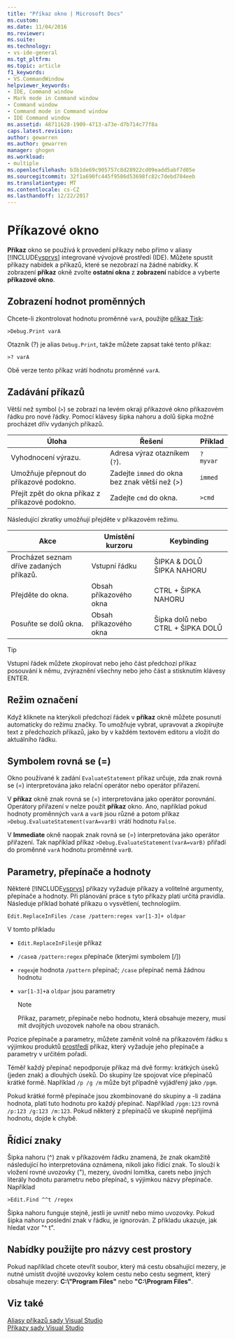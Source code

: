 ```yaml
---
title: "Příkaz okno | Microsoft Docs"
ms.custom: 
ms.date: 11/04/2016
ms.reviewer: 
ms.suite: 
ms.technology:
- vs-ide-general
ms.tgt_pltfrm: 
ms.topic: article
f1_keywords:
- VS.CommandWindow
helpviewer_keywords:
- IDE, Command window
- Mark mode in Command window
- Command window
- Command mode in Command window
- IDE Command window
ms.assetid: 48711628-1909-4713-a73e-d7b714c77f8a
caps.latest.revision: 
author: gewarren
ms.author: gewarren
manager: ghogen
ms.workload:
- multiple
ms.openlocfilehash: b3b1de69c905757c8d28922cd09eadd5abf7d05e
ms.sourcegitcommit: 32f1a690fc445f9586d53698fc82c7debd784eeb
ms.translationtype: MT
ms.contentlocale: cs-CZ
ms.lasthandoff: 12/22/2017
---
```

# <a name="command-window"></a>Příkazové okno
**Příkaz** okno se používá k provedení příkazy nebo přímo v aliasy [!INCLUDE[vsprvs](../../code-quality/includes/vsprvs_md.md)] integrované vývojové prostředí (IDE). Můžete spustit příkazy nabídek a příkazů, které se nezobrazí na žádné nabídky. K zobrazení **příkaz** okně zvolte **ostatní okna** z **zobrazení** nabídce a vyberte **příkazové okno**.  
  
## <a name="displaying-the-values-of-variables"></a>Zobrazení hodnot proměnných  
 Chcete-li zkontrolovat hodnotu proměnné `varA`, použijte [příkaz Tisk](../../ide/reference/print-command.md):  
  
```  
>Debug.Print varA  
```  
  
 Otazník (?) je alias `Debug.Print`, takže můžete zapsat také tento příkaz:  
  
```  
>? varA  
```  
  
 Obě verze tento příkaz vrátí hodnotu proměnné `varA`.  
  
## <a name="entering-commands"></a>Zadávání příkazů  
 Větší než symbol (`>`) se zobrazí na levém okraji příkazové okno příkazovém řádku pro nové řádky. Pomocí klávesy šipka nahoru a dolů šipka možné procházet dřív vydaných příkazů.  
  
|Úloha|Řešení|Příklad|  
|----------|--------------|-------------|  
|Vyhodnocení výrazu.|Adresa výraz otazníkem (`?`).|`? myvar`|  
|Umožňuje přepnout do příkazové podokno.|Zadejte `immed` do okna bez znak větší než (>)|`immed`|  
|Přejít zpět do okna příkaz z příkazové podokno.|Zadejte `cmd` do okna.|`>cmd`|  
  
 Následující zkratky umožňují přejděte v příkazovém režimu.  
  
|Akce|Umístění kurzoru|Keybinding|  
|------------|---------------------|----------------|  
|Procházet seznam dříve zadaných příkazů.|Vstupní řádku|ŠIPKA & DOLŮ ŠIPKA NAHORU|  
|Přejděte do okna.|Obsah příkazového okna|CTRL + ŠIPKA NAHORU|  
|Posuňte se dolů okna.|Obsah příkazového okna|Šipka dolů nebo CTRL + ŠIPKA DOLŮ|  
  
> [!TIP]
>  Vstupní řádek můžete zkopírovat nebo jeho část předchozí příkaz posouvání k němu, zvýraznění všechny nebo jeho část a stisknutím klávesy ENTER.  
  
## <a name="mark-mode"></a>Režim označení  
 Když kliknete na kterýkoli předchozí řádek v **příkaz** okně můžete posunutí automaticky do režimu značky. To umožňuje vybrat, upravovat a zkopírujte text z předchozích příkazů, jako by v každém textovém editoru a vložit do aktuálního řádku.  
  
## <a name="the-equals--sign"></a>Symbolem rovná se (=)  
 Okno používané k zadání `EvaluateStatement` příkaz určuje, zda znak rovná se (=) interpretována jako relační operátor nebo operátor přiřazení.  
  
 V **příkaz** okně znak rovná se (=) interpretována jako operátor porovnání. Operátory přiřazení v nelze použít **příkaz** okno. Ano, například pokud hodnoty proměnných `varA` a `varB` jsou různé a potom příkaz `>Debug.EvaluateStatement(varA=varB)` vrátí hodnotu `False`.  
  
 V **Immediate** okně naopak znak rovná se (=) interpretována jako operátor přiřazení. Tak například příkaz `>Debug.EvaluateStatement(varA=varB)` přiřadí do proměnné `varA` hodnotu proměnné `varB`.  
  
## <a name="parameters-switches-and-values"></a>Parametry, přepínače a hodnoty  
 Některé [!INCLUDE[vsprvs](../../code-quality/includes/vsprvs_md.md)] příkazy vyžaduje příkazy a volitelné argumenty, přepínače a hodnoty. Při plánování práce s tyto příkazy platí určitá pravidla. Následuje příklad bohaté příkazu o vysvětlení, technologiím.  
  
```  
Edit.ReplaceInFiles /case /pattern:regex var[1-3]+ oldpar   
```  
  
 V tomto příkladu  
  
-   `Edit.ReplaceInFiles`je příkaz  
  
-   `/case`a `/pattern:regex` přepínače (kterými symbolem [/])  
  
-   `regex`je hodnota `/pattern` přepínač; `/case` přepínač nemá žádnou hodnotu  
  
-   `var[1-3]+`a `oldpar` jsou parametry  
  
    > [!NOTE]
    >  Příkaz, parametr, přepínače nebo hodnotu, která obsahuje mezery, musí mít dvojitých uvozovek nahoře na obou stranách.  
  
Pozice přepínače a parametry, můžete zaměnit volně na příkazovém řádku s výjimkou produktů [prostředí](../../ide/reference/shell-command.md) příkaz, který vyžaduje jeho přepínače a parametry v určitém pořadí.  
  
Téměř každý přepínač nepodporuje příkaz má dvě formy: krátkých úseků (jeden znak) a dlouhých úseků. Do skupiny lze spojovat více přepínačů krátké formě. Například `/p /g /m` může být případně vyjádřený jako `/pgm`.  
  
Pokud krátké formě přepínače jsou zkombinované do skupiny a -li zadána hodnota, platí tuto hodnotu pro každý přepínač. Například `/pgm:123` rovná `/p:123 /g:123 /m:123`. Pokud některý z přepínačů ve skupině nepřijímá hodnotu, dojde k chybě.  
  
## <a name="escape-characters"></a>Řídicí znaky  
 Šipka nahoru (^) znak v příkazovém řádku znamená, že znak okamžitě následující ho interpretována oznámena, nikoli jako řídicí znak. To slouží k vložení rovné uvozovky ("), mezery, úvodní lomítka, carets nebo jiných literály hodnotu parametru nebo přepínač, s výjimkou názvy přepínače. Například  
  
```  
>Edit.Find ^^t /regex  
```  

 Šipka nahoru funguje stejně, jestli je uvnitř nebo mimo uvozovky. Pokud šipka nahoru poslední znak v řádku, je ignorován. Z příkladu ukazuje, jak hledat vzor "^ t".  
  
## <a name="use-quotes-for-path-names-with-spaces"></a>Nabídky použijte pro názvy cest prostory  
 Pokud například chcete otevřít soubor, který má cestu obsahující mezery, je nutné umístit dvojité uvozovky kolem cestu nebo cestu segment, který obsahuje mezery: **C:\\"Program Files"** nebo **"C:\Program Files"**.  
  
## <a name="see-also"></a>Viz také  
 [Aliasy příkazů sady Visual Studio](../../ide/reference/visual-studio-command-aliases.md)   
 [Příkazy sady Visual Studio](../../ide/reference/visual-studio-commands.md)